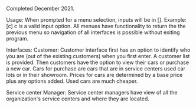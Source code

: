 Completed December 2021.

Usage:
  When prompted for a menu selection, inputs will be in [].  Example: [c] c is a valid input option.
  All menues have functionality to return the the previous menu so navigation of all interfaces is possible without exiting program.

Interfaces:
  Customer:
    Customer interface first has an option to identify who you are (out of the existing customers) when you first enter.  A customer list is provided.
    Then customers have the option to view their cars or purchase a new car.
    Cars for purchase are cars that are in service centers used car lots or in their showroom.
    Prices for cars are determined by a base price plus any options added.  Used cars are much cheaper.

  Service center Manager:
    Service center managers have view of all the organization's service centers and where they are located.


